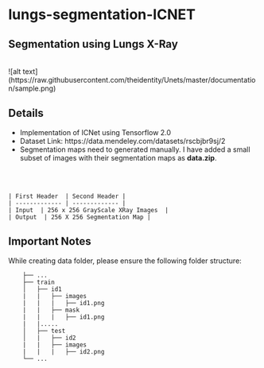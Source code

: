 # lungs-segmentation-ICNET

<h2>Segmentation using Lungs X-Ray </h2><br>
![alt text](https://raw.githubusercontent.com/theidentity/Unets/master/documentation/sample.png)

## Details
<ul>
  <li>Implementation of ICNet using Tensorflow 2.0</li>
  <li>Dataset Link: https://data.mendeley.com/datasets/rscbjbr9sj/2</li>
  <li>Segmentation maps need to generated manually. I have added a small subset of images with their segmentation maps as <b>data.zip</b>.</li>
</ul>
<br>
<br>

```
| First Header  | Second Header |
| ------------- | ------------- |
| Input  | 256 x 256 GrayScale XRay Images  |
| Output  | 256 X 256 Segmentation Map |
```
## Important Notes
While creating data folder, please ensure the following folder structure:
```
    ├── ...
    ├── train                    
    │   ├── id1
    |   |   ├── images
    |   |   |   ├── id1.png
    |   |   ├── mask
    |   |   |   ├── id1.png
    |   |.....
    │   ├── test         
    │   |   ├── id2
    |   |   ├── images
    |   |   |   ├── id2.png               
    └── ...
```
